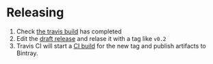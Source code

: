 # Releasing

1. Check [the travis build](https://travis-ci.com/lightbend/sbt-paradox-dependencies) has completed
1. Edit the [draft release](https://github.com/lightbend/sbt-paradox-dependencies/releases) and relase it with a tag like `v0.2`
1. Travis CI will start a [CI build](https://travis-ci.org/lightbend/sbt-paradox-dependencies/builds) for the new tag and publish artifacts to Bintray.
